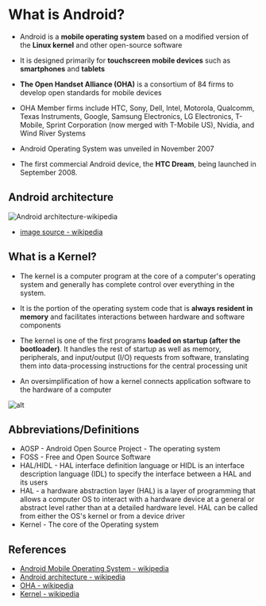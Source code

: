 # What is Android?

* Android is a **mobile operating system** based on a modified version of the **Linux kernel** and other open-source software

* It is designed primarily for **touchscreen mobile devices** such as **smartphones** and **tablets**

* **The Open Handset Alliance (OHA)** is a consortium of 84 firms to develop open standards for mobile devices

* OHA Member firms include HTC, Sony, Dell, Intel, Motorola, Qualcomm, Texas Instruments, Google, Samsung Electronics, LG Electronics, T-Mobile, Sprint Corporation (now merged with T-Mobile US), Nvidia, and Wind River Systems

* Android Operating System was unveiled in November 2007

* The first commercial Android device, the **HTC Dream**, being launched in September 2008.

## Android architecture

![Android architecture-wikipedia](images-all/001-android.png)

* [image source - wikipedia](https://upload.wikimedia.org/wikipedia/commons/b/bb/Android_open_source_project.png)

## What is a Kernel?

* The kernel is a computer program at the core of a computer's operating system and generally has complete control over everything in the system.

* It is the portion of the operating system code that is **always resident in memory** and facilitates interactions between hardware and software components

* The kernel is one of the first programs **loaded on startup (after the bootloader)**. It handles the rest of startup as well as memory, peripherals, and input/output (I/O) requests from software, translating them into data-processing instructions for the central processing unit

* An oversimplification of how a kernel connects application software to the hardware of a computer

![alt](images-all/002-android.svg)

## Abbreviations/Definitions

* AOSP - Android Open Source Project - The operating system
* FOSS - Free and Open Source Software
* HAL/HIDL - HAL interface definition language or HIDL is an interface description language (IDL) to specify the interface between a HAL and its users
* HAL - a hardware abstraction layer (HAL) is a layer of programming that allows a computer OS to interact with a hardware device at a general or abstract level rather than at a detailed hardware level. HAL can be called from either the OS's kernel or from a device driver
* Kernel - The core of the Operating system

## References

* [Android Mobile Operating System - wikipedia](https://en.wikipedia.org/wiki/Android_(operating_system))
* [Android architecture - wikipedia](https://upload.wikimedia.org/wikipedia/commons/b/bb/Android_open_source_project.png)
* [OHA - wikipedia](https://en.wikipedia.org/wiki/Open_Handset_Alliance)
* [Kernel - wikipedia](https://en.wikipedia.org/wiki/Kernel_(operating_system))
